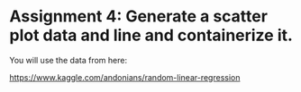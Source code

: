# Assignment 4: Generate a scatter plot data and line and containerize it.

You will use the data from here:

https://www.kaggle.com/andonians/random-linear-regression

